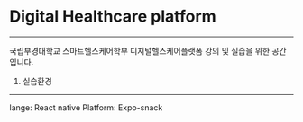# Digital Healthcare platform
***
국립부경대학교 스마트헬스케어학부 디지털헬스케어플랫폼 강의 및 실습을 위한 공간 입니다.

1. 실습환경
***
lange: React native
Platform: Expo-snack
